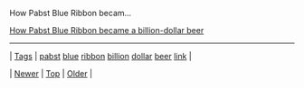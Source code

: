 <!--
title: How Pabst Blue Ribbon became a billion-dollar beer
date: 2020-06-28T15:27:00.266Z
tags: pabst, blue, ribbon, billion, dollar, beer, link
-->


How Pabst Blue Ribbon becam...

[How Pabst Blue Ribbon became a billion-dollar beer](http://qz.com/184372/how-pabst-blue-ribbon-became-a-billion-dollar-beer/)

<!--BOTTOM-POST-NAVIGATION-->
---

| [Tags](tags.md) | [pabst](tag-pabst.md) [blue](tag-blue.md) [ribbon](tag-ribbon.md) [billion](tag-billion.md) [dollar](tag-dollar.md) [beer](tag-beer.md) [link](tag-link.md) |

| [Newer](78663064053.md) | [Top](index.md) | [Older](79198834400.md) |